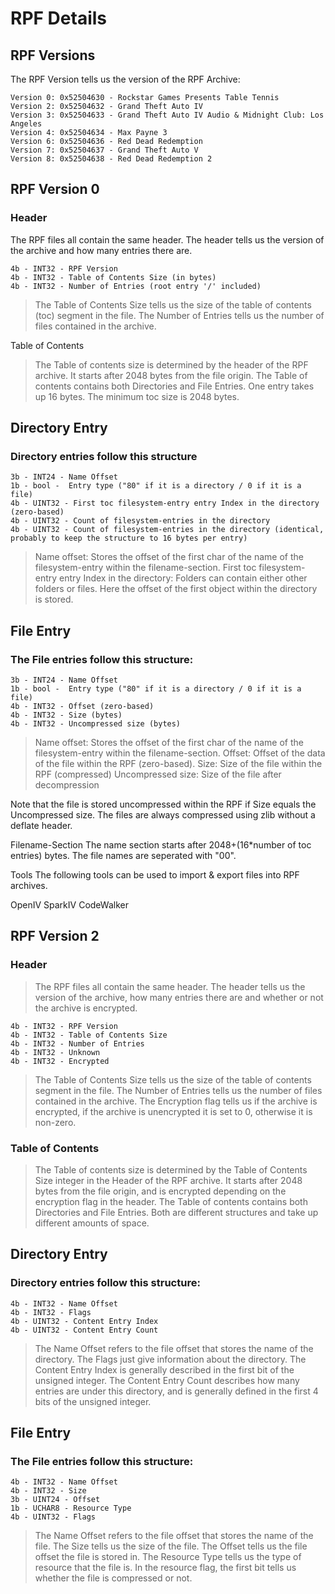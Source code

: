 # RPF Details

## RPF Versions

The RPF Version tells us the version of the RPF Archive:

```text
Version 0: 0x52504630 - Rockstar Games Presents Table Tennis
Version 2: 0x52504632 - Grand Theft Auto IV
Version 3: 0x52504633 - Grand Theft Auto IV Audio & Midnight Club: Los Angeles
Version 4: 0x52504634 - Max Payne 3
Version 6: 0x52504636 - Red Dead Redemption
Version 7: 0x52504637 - Grand Theft Auto V
Version 8: 0x52504638 - Red Dead Redemption 2
```

## RPF Version 0

### Header

The RPF files all contain the same header. The header tells us the version of the archive and how many entries there are.

```text
4b - INT32 - RPF Version
4b - INT32 - Table of Contents Size (in bytes)
4b - INT32 - Number of Entries (root entry '/' included)
```

> The Table of Contents Size tells us the size of the table of contents (toc) segment in the file. The Number of Entries tells us the number of files contained in the archive.

Table of Contents
> The Table of contents size is determined by the header of the RPF archive. It starts after 2048 bytes from the file origin. The Table of contents contains both Directories and File Entries. One entry takes up 16 bytes. The minimum toc size is 2048 bytes.

## Directory Entry

### Directory entries follow this structure

```text
3b - INT24 - Name Offset
1b - bool -  Entry type ("80" if it is a directory / 0 if it is a file)
4b - UINT32 - First toc filesystem-entry entry Index in the directory (zero-based)
4b - UINT32 - Count of filesystem-entries in the directory
4b - UINT32 - Count of filesystem-entries in the directory (identical, probably to keep the structure to 16 bytes per entry)
```

> Name offset: Stores the offset of the first char of the name of the filesystem-entry within the filename-section. First toc filesystem-entry entry Index in the directory: Folders can contain either other folders or files. Here the offset of the first object within the directory is stored.

## File Entry

### The File entries follow this structure:

```
3b - INT24 - Name Offset
1b - bool -  Entry type ("80" if it is a directory / 0 if it is a file)
4b - INT32 - Offset (zero-based)
4b - INT32 - Size (bytes)
4b - INT32 - Uncompressed size (bytes)
```

> Name offset: Stores the offset of the first char of the name of the filesystem-entry within the filename-section. Offset: Offset of the data of the file within the RPF (zero-based). Size: Size of the file within the RPF (compressed) Uncompressed size: Size of the file after decompression

Note that the file is stored uncompressed within the RPF if Size equals the Uncompressed size. The files are always compressed using zlib without a deflate header.

Filename-Section
The name section starts after 2048+(16*number of toc entries) bytes. The file names are seperated with "00".

Tools
The following tools can be used to import & export files into RPF archives.

OpenIV
SparkIV
CodeWalker

## RPF Version 2

### Header

> The RPF files all contain the same header. The header tells us the version of the archive, how many entries there are and whether or not the archive is encrypted.

```text
4b - INT32 - RPF Version
4b - INT32 - Table of Contents Size
4b - INT32 - Number of Entries
4b - INT32 - Unknown
4b - INT32 - Encrypted
```

> The Table of Contents Size tells us the size of the table of contents segment in the file. The Number of Entries tells us the number of files contained in the archive. The Encryption flag tells us if the archive is encrypted, if the archive is unencrypted it is set to 0, otherwise it is non-zero.

### Table of Contents

> The Table of contents size is determined by the Table of Contents Size integer in the Header of the RPF archive. It starts after 2048 bytes from the file origin, and is encrypted depending on the encryption flag in the header. The Table of contents contains both Directories and File Entries. Both are different structures and take up different amounts of space.

## Directory Entry

### Directory entries follow this structure:

```text
4b - INT32 - Name Offset
4b - INT32 - Flags
4b - UINT32 - Content Entry Index
4b - UINT32 - Content Entry Count
```

> The Name Offset refers to the file offset that stores the name of the directory. The Flags just give information about the directory. The Content Entry Index is generally described in the first bit of the unsigned integer. The Content Entry Count describes how many entries are under this directory, and is generally defined in the first 4 bits of the unsigned integer.

## File Entry

### The File entries follow this structure:

```text
4b - INT32 - Name Offset
4b - INT32 - Size
3b - UINT24 - Offset
1b - UCHAR8 - Resource Type
4b - UINT32 - Flags
```

> The Name Offset refers to the file offset that stores the name of the file. The Size tells us the size of the file. The Offset tells us the file offset the file is stored in. The Resource Type tells us the type of resource that the file is. In the resource flag, the first bit tells us whether the file is compressed or not.
